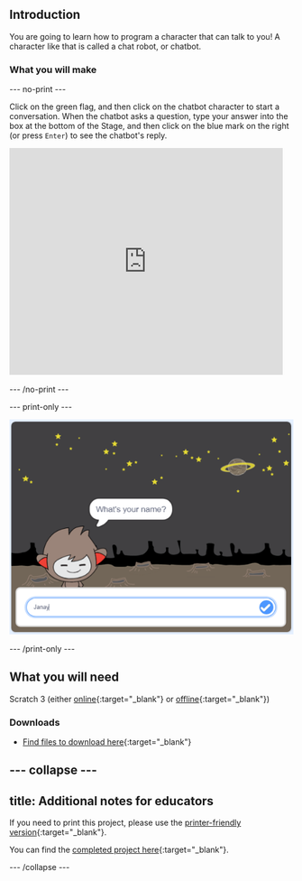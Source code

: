 ## Introduction

You are going to learn how to program a character that can talk to you! A character like that is called a chat robot, or chatbot.

### What you will make

--- no-print ---

Click on the green flag, and then click on the chatbot character to start a conversation. When the chatbot asks a question, type your answer into the box at the bottom of the Stage, and then click on the blue mark on the right (or press `Enter`) to see the chatbot's reply.

<div class="scratch-preview">
  <iframe allowtransparency="true" width="485" height="402" src="https://scratch.mit.edu/projects/embed/248864190/?autostart=false" frameborder="0" scrolling="no"></iframe>
</div>

--- /no-print ---

--- print-only ---

![complete project](images/chatbot-preview.png)

--- /print-only ---

## What you will need

Scratch 3 (either [online](https://rpf.io/scratchon){:target="_blank"} or [offline](https://rpf.io/scratchoff){:target="_blank"})

### Downloads
+ [Find files to download here](https://rpf.io/p/en/chatbot-go){:target="_blank"}

--- collapse ---
---
title: Additional notes for educators
---

If you need to print this project, please use the [printer-friendly version](https://projects.raspberrypi.org/en/projects/chatbot/print){:target="_blank"}.

You can find the [completed project here](https://rpf.io/p/en/chatbot-get){:target="_blank"}.

--- /collapse ---
